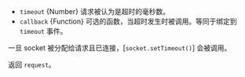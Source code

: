 <!-- YAML
added: v0.5.9
-->

* `timeout` {Number} 请求被认为是超时的毫秒数。
* `callback` {Function} 可选的函数，当超时发生时被调用。等同于绑定到 `timeout` 事件。

一旦 socket 被分配给请求且已连接，[`socket.setTimeout()`] 会被调用。

返回 `request`。

